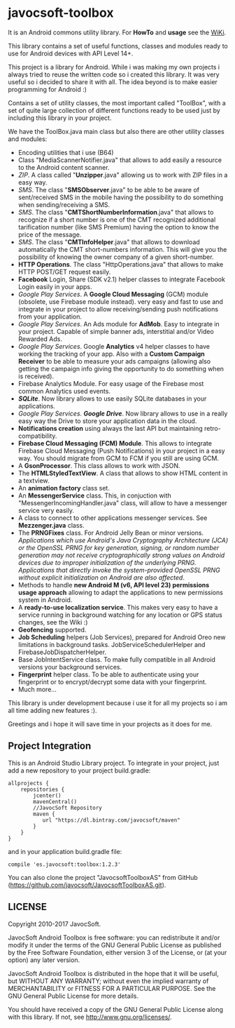 javocsoft-toolbox
=================

It is an Android commons utility library. For <b>HowTo</b> and <b>usage</b> see the [WiKi](https://github.com/javocsoft/JavocsoftToolboxAS/wiki).

This library contains a set of useful functions, classes and modules ready to use for Android devices with API Level 14+.

This project is a library for Android. While i was making my own projects i always tried to reuse the written code so i created this library. It was very useful so i decided to share it with all. The idea beyond is to make easier programming for Android :)

Contains a set of utility classes, the most important called "ToolBox", with a set of quite large collection of different functions ready to be used just by including this library in your project.

We have the ToolBox.java main class but also there are other utility classes and modules:

* Encoding utilities that i use (B64)
* Class "MediaScannerNotifier.java" that allows to add easily a resource to the Android content scanner.
* <i>ZIP</i>. A class called "<b>Unzipper</b>.java" allowing us to work with ZIP files in a easy way.
* <i>SMS</i>. The class "<b>SMSObserver</b>.java" to be able to be aware of sent/received SMS in the mobile having the possibility to do something when sending/receiving a SMS.
* <i>SMS</i>. The class "<b>CMTShortNumberInformation</b>.java" that allows to recognize if a short number is one of the CMT recognized additional tarification number (like SMS Premium) having the option to know the price of the message.
* <i>SMS</i>. The class "<b>CMTInfoHelper</b>.java" that allows to download automatically the CMT short-numbers information. This will give you the possibility of knowing the owner company of a given short-number.
* <b>HTTP Operations</b>. The class "HttpOperations.java" that allows to make HTTP POST/GET request easily.
* <b>Facebook</b> Login, Share (SDK v2.1) helper classes to integrate Facebook Login easily in your apps.
* <i>Google Play Services</i>. A <b>Google Cloud Messaging</b> (GCM) module (obsolete, use Firebase module instead). very easy and fast to use and integrate in your project to allow receiving/sending push notifications from your application.
* <i>Google Play Services</i>. An Ads module for <b>AdMob</b>. Easy to integrate in your project. Capable of simple banner ads, interstitial and/or Video Rewarded Ads.
* <i>Google Play Services</i>. Google <b>Analytics</b> v4 helper classes to have working the tracking of your app. Also with a <b>Custom Campaign Receiver</b> to be able to measure your ads campaigns (allowing also getting the campaign info giving the opportunity to do something when is received).
* Firebase Analytics Module. For easy usage of the Firebase most common Analytics used events.
* <i><b>SQLite</b></i>. Now library allows to use easily SQLite databases in your applications.
* <i>Google Play Services. <b>Google Drive</b></i>. Now library allows to use in a really easy way the Drive to store your application data in the cloud.
* <b>Notifications creation</b> using always the last API but maintaining retro-compatibility.
* <b>Firebase Cloud Messaging (FCM) Module</b>. This allows to integrate Firebase Cloud Messaging (Push Notifications) in your project in a easy way. You should migrate from GCM to FCM if you still are using GCM.
* A <b>GsonProcessor</b>. This class allows to work with JSON.
* The <b>HTMLStyledTextView</b>. A class that allows to show HTML content in a textview.
* An <b>animation factory</b> class set.
* An <b>MessengerService</b> class. This, in conjuction with "MessengerIncomingHandler.java" class, will allow to have a messenger service very easily.
* A class to connect to other applications messenger services. See <b>Mezzenger.java</b> class.
* The <b>PRNGFixes</b> class. For Android Jelly Bean or minor versions. <i>Applications which use Android's Java Cryptography Architecture (JCA) or the OpenSSL PRNG for key generation, signing, or random number generation may not receive cryptographically strong values on Android devices due to improper initialization of the underlying PRNG. Applications that 
directly invoke the system-provided OpenSSL PRNG without explicit initialization on Android are also affected</i>.
* Methods to handle <b>new Android M (v6, API level 23) permissions usage approach</b> allowing to adapt the applications to new permissions system in Android. 
* A <b>ready-to-use localization service</b>. This makes very easy to have a service running in background watching for any location or GPS status changes, see the Wiki :)
* <b>Geofencing</b> supported.
* <b>Job Scheduling</b> helpers (Job Services), prepared for Android Oreo new limitations in background tasks. JobServiceSchedulerHelper and FirebaseJobDispatcherHelper.
* Base JobIntentService class. To make fully compatible in all Android versions your background services. 
* <b>Fingerprint</b> helper class. To be able to authenticate using your fingerprint or to encrypt/decrypt some data with your fingerprint.
* Much more...

This library is under development because i use it for all my projects so i am all time adding new features :).


Greetings and i hope it will save time in your projects as it does for me.

## Project Integration ##

This is an Android Studio Library project. To integrate in your project, just add a new repository to your project build.gradle:

    allprojects {
        repositories {
            jcenter()
            mavenCentral()
            //JavocSoft Repository
            maven {
               url "https://dl.bintray.com/javocsoft/maven"
            }
        }
    }

and in your application build.gradle file:

    compile 'es.javocsoft:toolbox:1.2.3'

You can also clone the project "JavocsoftToolboxAS" from GitHub (https://github.com/javocsoft/JavocsoftToolboxAS.git).


## LICENSE ##

Copyright 2010-2017 JavocSoft.

JavocSoft Android Toolbox is free software: you can redistribute it 
and/or modify it under the terms of the GNU General Public License as 
published by the Free Software Foundation, either version 3 of the 
License, or (at your option) any later version.

JavocSoft Android Toolbox is distributed in the hope that it will be useful,
but WITHOUT ANY WARRANTY; without even the implied warranty of
MERCHANTABILITY or FITNESS FOR A PARTICULAR PURPOSE.  See the
GNU General Public License for more details.

You should have received a copy of the GNU General Public License
along with this library.  If not, see <http://www.gnu.org/licenses/>.
